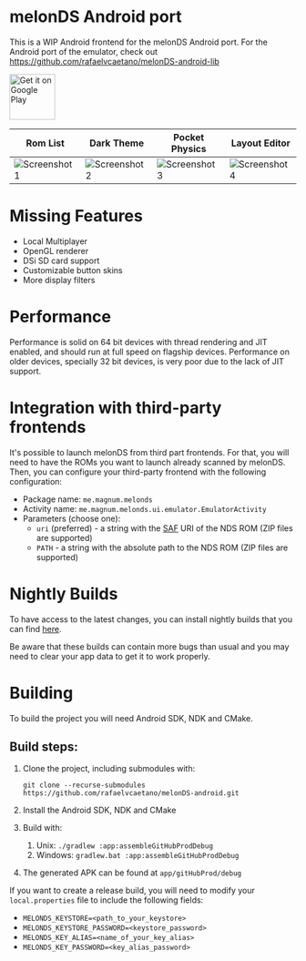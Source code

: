 # melonDS Android port
This is a WIP Android frontend for the melonDS Android port. For the Android port of the emulator, check out https://github.com/rafaelvcaetano/melonDS-android-lib

[<img src="https://play.google.com/intl/en_us/badges/static/images/badges/en_badge_web_generic.png" alt="Get it on Google Play" height="80">](https://play.google.com/store/apps/details?id=me.magnum.melonds&pcampaignid=pcampaignidMKT-Other-global-all-co-prtnr-py-PartBadge-Mar2515-1)

|Rom List|Dark Theme|Pocket Physics|Layout Editor|
|---|---|---|---|
|![Screenshot 1](./.github/images/screenshot_mobile0.png)|![Screenshot 2](./.github/images/screenshot_mobile1.png)|![Screenshot 3](./.github/images/screenshot_mobile2.png)|![Screenshot 4](./.github/images/screenshot_mobile3.png)|

# Missing Features
*  Local Multiplayer
*  OpenGL renderer
*  DSi SD card support
*  Customizable button skins
*  More display filters

# Performance
Performance is solid on 64 bit devices with thread rendering and JIT enabled, and should run at full speed on flagship devices. Performance on older devices, specially
32 bit devices, is very poor due to the lack of JIT support.

# Integration with third-party frontends
It's possible to launch melonDS from third part frontends. For that, you will need to have the ROMs you want to launch already scanned by melonDS. Then, you can configure your
third-party frontend with the following configuration:
*  Package name: `me.magnum.melonds`
*  Activity name: `me.magnum.melonds.ui.emulator.EmulatorActivity`
*  Parameters (choose one):
    * `uri` (preferred) - a string with the [SAF](https://developer.android.com/guide/topics/providers/create-document-provider) URI of the NDS ROM (ZIP files are supported)
    * `PATH` - a string with the absolute path to the NDS ROM (ZIP files are supported)

# Nightly Builds

To have access to the latest changes, you can install nightly builds that you can find [here](https://github.com/rafaelvcaetano/melonDS-android/releases/tag/nightly-release).

Be aware that these builds can contain more bugs than usual and you may need to clear your app data to get it to work properly.

# Building
To build the project you will need Android SDK, NDK and CMake.

## Build steps:
1.  Clone the project, including submodules with:
    
    `git clone --recurse-submodules https://github.com/rafaelvcaetano/melonDS-android.git`
2.  Install the Android SDK, NDK and CMake
3.  Build with:
    1.  Unix: `./gradlew :app:assembleGitHubProdDebug`
    2.  Windows: `gradlew.bat :app:assembleGitHubProdDebug`
4.  The generated APK can be found at `app/gitHubProd/debug`

If you want to create a release build, you will need to modify your `local.properties` file to include the following fields:  
*  `MELONDS_KEYSTORE=<path_to_your_keystore>`
*  `MELONDS_KEYSTORE_PASSWORD=<keystore_password>`
*  `MELONDS_KEY_ALIAS=<name_of_your_key_alias>`
*  `MELONDS_KEY_PASSWORD=<key_alias_password>`
